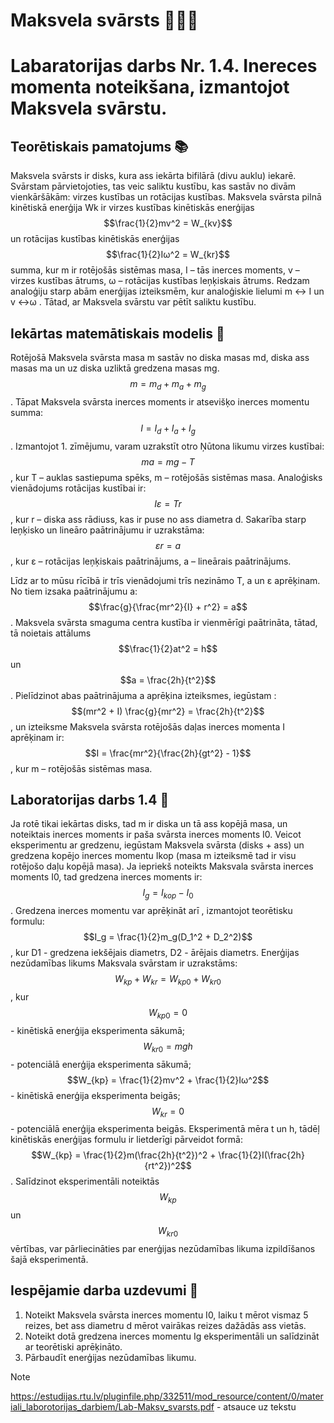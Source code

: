 # Maksvela svārsts 👩🏿‍🔬
# Labaratorijas darbs Nr. 1.4. Inereces momenta noteikšana, izmantojot Maksvela svārstu. 

## Teorētiskais pamatojums 📚

Maksvela svārsts ir disks, kura ass iekārta bifilārā (divu auklu) iekarē. Svārstam pārvietojoties, tas veic saliktu kustību, kas sastāv no divām vienkāršākām: virzes kustības un rotācijas kustības. Maksvela svārsta pilnā kinētiskā enerģija Wk ir virzes kustības kinētiskās enerģijas $$\frac{1}{2}mv^2 = W_{kv}$$ un rotācijas kustības kinētiskās enerģijas $$\frac{1}{2}Iω^2 = W_{kr}$$ summa, kur m ir rotējošās sistēmas masa, I – tās inerces moments, v – virzes kustības ātrums, ω – rotācijas kustības leņķiskais ātrums. Redzam analoģiju starp abām enerģijas izteiksmēm, kur analoģiskie lielumi m ↔ I un v ↔ω . Tātad, ar Maksvela svārstu var pētīt saliktu kustību.

## Iekārtas matemātiskais modelis 📐

Rotējošā Maksvela svārsta masa m sastāv no diska masas md, diska ass masas ma un uz diska uzliktā gredzena masas mg. $$m = m_d + m_a + m_g$$. Tāpat Maksvela svārsta inerces moments ir atsevišķo inerces momentu summa: $$I = I_d + I_a + I_g$$. Izmantojot 1. zīmējumu, varam uzrakstīt otro Ņūtona likumu virzes kustībai: $$ma = mg - T$$, kur T – auklas sastiepuma spēks, m – rotējošās sistēmas masa. Analoģisks vienādojums rotācijas kustībai ir: $$Iε = Tr$$, kur r – diska ass rādiuss, kas ir puse no ass diametra d. Sakarība starp leņķisko un lineāro paātrinājumu ir uzrakstāma: $$εr = a$$, kur ε – rotācijas leņķiskais paātrinājums, a – lineārais paātrinājums.

Līdz ar to mūsu rīcībā ir trīs vienādojumi trīs nezināmo T, a un ε aprēķinam. No tiem izsaka paātrinājumu a: $$\frac{g}{\frac{mr^2}{I} + r^2} = a$$. Maksvela svārsta smaguma centra kustība ir vienmērīgi paātrināta, tātad, tā noietais attālums $$\frac{1}{2}at^2 = h$$ un $$a = \frac{2h}{t^2}$$. Pielīdzinot abas paātrinājuma a aprēķina izteiksmes, iegūstam : $$(mr^2 + I) \frac{g}{mr^2} = \frac{2h}{t^2}$$, un izteiksme Maksvela svārsta rotējošās daļas inerces momenta I aprēķinam ir: $$I = \frac{mr^2}{\frac{2h}{gt^2} - 1}$$, kur m – rotējošās sistēmas masa.

## Laboratorijas darbs 1.4 🧪

Ja rotē tikai iekārtas disks, tad m ir diska un tā ass kopējā masa, un noteiktais inerces moments ir paša svārsta inerces moments I0. Veicot eksperimentu ar gredzenu, iegūstam Maksvela svārsta (disks + ass) un gredzena kopējo inerces momentu Ikop (masa m izteiksmē tad ir visu rotējošo daļu kopējā masa). Ja iepriekš noteikts Maksvala svārsta inerces moments I0, tad gredzena inerces moments ir: $$I_g = I_{kop} - I_0$$. Gredzena inerces momentu var aprēķināt arī , izmantojot teorētisku formulu: $$I_g = \frac{1}{2}m_g(D_1^2 + D_2^2)$$, kur D1 - gredzena iekšējais diametrs, D2 - ārējais diametrs. Enerģijas nezūdamības likums Maksvala svārstam ir uzrakstāms: $$W_{kp} + W_{kr} = W_{kp0} + W_{kr0}$$, kur $$W_{kp0} = 0$$ - kinētiskā enerģija eksperimenta sākumā; $$W_{kr0} = mgh$$ - potenciālā enerģija eksperimenta sākumā; $$W_{kp} = \frac{1}{2}mv^2 + \frac{1}{2}Iω^2$$ - kinētiskā enerģija eksperimenta beigās; $$W_{kr} = 0$$ - potenciālā enerģija eksperimenta beigās. Eksperimentā mēra t un h, tādēļ kinētiskās enerģijas formulu ir lietderīgi pārveidot formā: $$W_{kp} = \frac{1}{2}m(\frac{2h}{t^2})^2 + \frac{1}{2}I(\frac{2h}{rt^2})^2$$. Salīdzinot eksperimentāli noteiktās $$W_{kp}$$ un $$W_{kr0}$$ vērtības, var pārliecināties par enerģijas nezūdamības likuma izpildīšanos šajā eksperimentā.

## Iespējamie darba uzdevumi 📝

1. Noteikt Maksvela svārsta inerces momentu I0, laiku t mērot vismaz 5 reizes, bet ass diametru d mērot vairākas reizes dažādās ass vietās.
2. Noteikt dotā gredzena inerces momentu Ig eksperimentāli un salīdzināt ar teorētiski aprēķināto.
3. Pārbaudīt enerģijas nezūdamības likumu.


> [!NOTE]
> https://estudijas.rtu.lv/pluginfile.php/332511/mod_resource/content/0/materiali_laborotorijas_darbiem/Lab-Maksv_svarsts.pdf - atsauce uz tekstu
